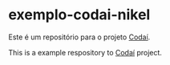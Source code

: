 # exemplo-codai-nikel

Este é um repositório para o projeto [Codaí](https://codai.growdev.com.br/).

This is a example respository to [Codaí](https://codai.growdev.com.br/) project.

